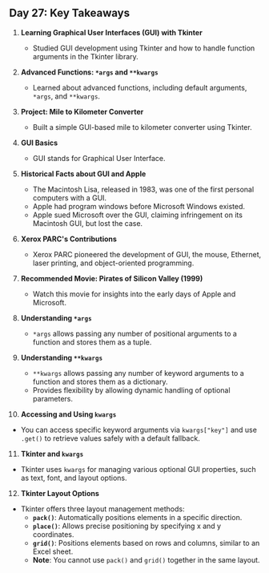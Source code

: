 ## Day 27: Key Takeaways

1. **Learning Graphical User Interfaces (GUI) with Tkinter**  
   - Studied GUI development using Tkinter and how to handle function arguments in the Tkinter library.

2. **Advanced Functions: `*args` and `**kwargs`**  
   - Learned about advanced functions, including default arguments, `*args`, and `**kwargs`.

3. **Project: Mile to Kilometer Converter**  
   - Built a simple GUI-based mile to kilometer converter using Tkinter.

4. **GUI Basics**  
   - GUI stands for Graphical User Interface.

5. **Historical Facts about GUI and Apple**  
   - The Macintosh Lisa, released in 1983, was one of the first personal computers with a GUI.
   - Apple had program windows before Microsoft Windows existed.
   - Apple sued Microsoft over the GUI, claiming infringement on its Macintosh GUI, but lost the case.

6. **Xerox PARC's Contributions**  
   - Xerox PARC pioneered the development of GUI, the mouse, Ethernet, laser printing, and object-oriented programming.

7. **Recommended Movie: Pirates of Silicon Valley (1999)**  
   - Watch this movie for insights into the early days of Apple and Microsoft.

8. **Understanding `*args`**  
   - `*args` allows passing any number of positional arguments to a function and stores them as a tuple.

9. **Understanding `**kwargs`**  
   - `**kwargs` allows passing any number of keyword arguments to a function and stores them as a dictionary.
   - Provides flexibility by allowing dynamic handling of optional parameters.

10. **Accessing and Using `kwargs`**  
   - You can access specific keyword arguments via `kwargs["key"]` and use `.get()` to retrieve values safely with a default fallback.

11. **Tkinter and `kwargs`**  
   - Tkinter uses `kwargs` for managing various optional GUI properties, such as text, font, and layout options.

12. **Tkinter Layout Options**  
   - Tkinter offers three layout management methods:  
     - **`pack()`**: Automatically positions elements in a specific direction.
     - **`place()`**: Allows precise positioning by specifying x and y coordinates.
     - **`grid()`**: Positions elements based on rows and columns, similar to an Excel sheet.
     - **Note**: You cannot use `pack()` and `grid()` together in the same layout.